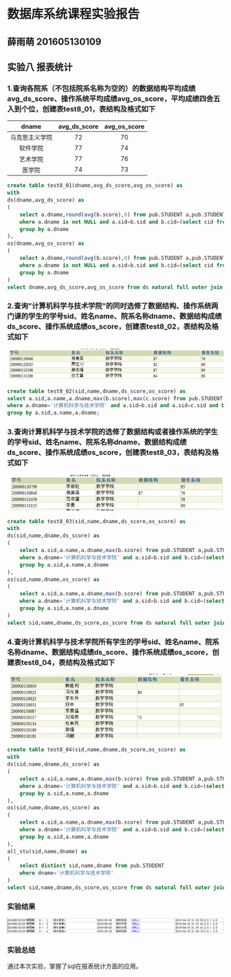 # 数据库系统课程实验报告

## 薛雨萌 201605130109

## 实验八 报表统计

### 1.查询各院系（不包括院系名称为空的）的数据结构平均成绩avg_ds_score、操作系统平均成绩avg_os_score，平均成绩四舍五入到个位，创建表test8_01，表结构及格式如下

|     dname      | avg_ds_score | avg_os_score |
| :------------: | :----------: | :----------: |
| 马克思主义学院 |      72      |      70      |
|    软件学院    |      77      |      74      |
|    艺术学院    |      77      |      76      |
|     医学院     |      74      |      73      |

~~~sql
create table test8_01(dname,avg_ds_score,avg_os_score) as
with
ds(dname,avg_ds_score) as
(
    select a.dname,round(avg(b.score),0) from pub.STUDENT a,pub.STUDENT_COURSE b
	where a.dname is not NULL and a.sid=b.sid and b.cid=(select cid from pub.COURSE where name='数据结构') and b.score=(select max(score) from pub.STUDENT_COURSE where sid=a.sid and cid=(select cid from pub.COURSE where name='数据结构'))
	group by a.dname
),
os(dname,avg_os_score) as
(
    select a.dname,round(avg(b.score),0) from pub.STUDENT a,pub.STUDENT_COURSE b
	where a.dname is not NULL and a.sid=b.sid and b.cid=(select cid from pub.COURSE where name='操作系统') and b.score=(select max(score) from pub.STUDENT_COURSE where sid=a.sid and cid=(select cid from pub.COURSE where name='操作系统'))
	group by a.dname
)
select dname,avg_ds_score,avg_os_score from ds natural full outer join os;
~~~

### 2.查询”计算机科学与技术学院”的同时选修了数据结构、操作系统两门课的学生的学号sid、姓名name、院系名称dname、数据结构成绩ds_score、操作系统成绩os_score，创建表test8_02，表结构及格式如下

![2](2.png)

~~~sql
create table test8_02(sid,name,dname,ds_score,os_score) as
select a.sid,a.name,a.dname,max(b.score),max(c.score) from pub.STUDENT a,pub.STUDENT_COURSE b,pub.STUDENT_COURSE c
where a.dname='计算机科学与技术学院' and a.sid=b.sid and a.sid=c.sid and b.cid=(select cid from pub.COURSE where name='数据结构') and c.cid=(select cid from pub.COURSE where name='操作系统')
group by a.sid,a.name,a.dname;
~~~

### 3.查询计算机科学与技术学院的选修了数据结构或者操作系统的学生的学号sid、姓名name、院系名称dname、数据结构成绩ds_score、操作系统成绩os_score，创建表test8_03，表结构及格式如下

![3](3.png)

~~~sql
create table test8_03(sid,name,dname,ds_score,os_score) as
with
ds(sid,name,dname,ds_score) as
(
    select a.sid,a.name,a.dname,max(b.score) from pub.STUDENT a,pub.STUDENT_COURSE b
	where a.dname='计算机科学与技术学院' and a.sid=b.sid and b.cid=(select cid from pub.COURSE where name='数据结构')
	group by a.sid,a.name,a.dname
),
os(sid,name,dname,os_score) as
(
    select a.sid,a.name,a.dname,max(b.score) from pub.STUDENT a,pub.STUDENT_COURSE b
	where a.dname='计算机科学与技术学院' and a.sid=b.sid and b.cid=(select cid from pub.COURSE where name='操作系统')
	group by a.sid,a.name,a.dname
)
select sid,name,dname,ds_score,os_score from ds natural full outer join os;
~~~

### 4.查询计算机科学与技术学院所有学生的学号sid、姓名name、院系名称dname、数据结构成绩ds_score、操作系统成绩os_score，创建表test8_04，表结构及格式如下

![4](4.png)

~~~sql
create table test8_04(sid,name,dname,ds_score,os_score) as
with
ds(sid,name,dname,ds_score) as
(
    select a.sid,a.name,a.dname,max(b.score) from pub.STUDENT a,pub.STUDENT_COURSE b
	where a.dname='计算机科学与技术学院' and a.sid=b.sid and b.cid=(select cid from pub.COURSE where name='数据结构')
	group by a.sid,a.name,a.dname
),
os(sid,name,dname,os_score) as
(
    select a.sid,a.name,a.dname,max(b.score) from pub.STUDENT a,pub.STUDENT_COURSE b
	where a.dname='计算机科学与技术学院' and a.sid=b.sid and b.cid=(select cid from pub.COURSE where name='操作系统')
	group by a.sid,a.name,a.dname
),
all_stu(sid,name,dname) as
(
	select distinct sid,name,dname from pub.STUDENT
	where dname='计算机科学与技术学院'
)
select sid,name,dname,ds_score,os_score from ds natural full outer join os natural full outer join all_stu;
~~~

### 实验结果

![1](1.png)

### 实验总结

通过本次实验，掌握了sql在报表统计方面的应用。